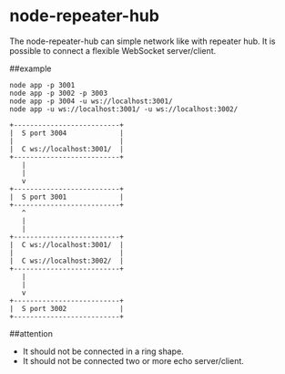 node-repeater-hub
=================

The node-repeater-hub can simple network like with repeater hub.
It is possible to connect a flexible WebSocket server/client.

##example

```
node app -p 3001
node app -p 3002 -p 3003
node app -p 3004 -u ws://localhost:3001/
node app -u ws://localhost:3001/ -u ws://localhost:3002/
```

```
+--------------------------+
|  S port 3004             |
|                          |
|  C ws://localhost:3001/  |
+--------------------------+
   |
   |
   v
+--------------------------+
|  S port 3001             |
+--------------------------+
   ^
   |
   |
+--------------------------+
|  C ws://localhost:3001/  |
|                          |
|  C ws://localhost:3002/  |
+--------------------------+
   |
   |
   v
+--------------------------+
|  S port 3002             |
+--------------------------+
```

##attention

 * It should not be connected in a ring shape.
 * It should not be connected two or more echo server/client.
